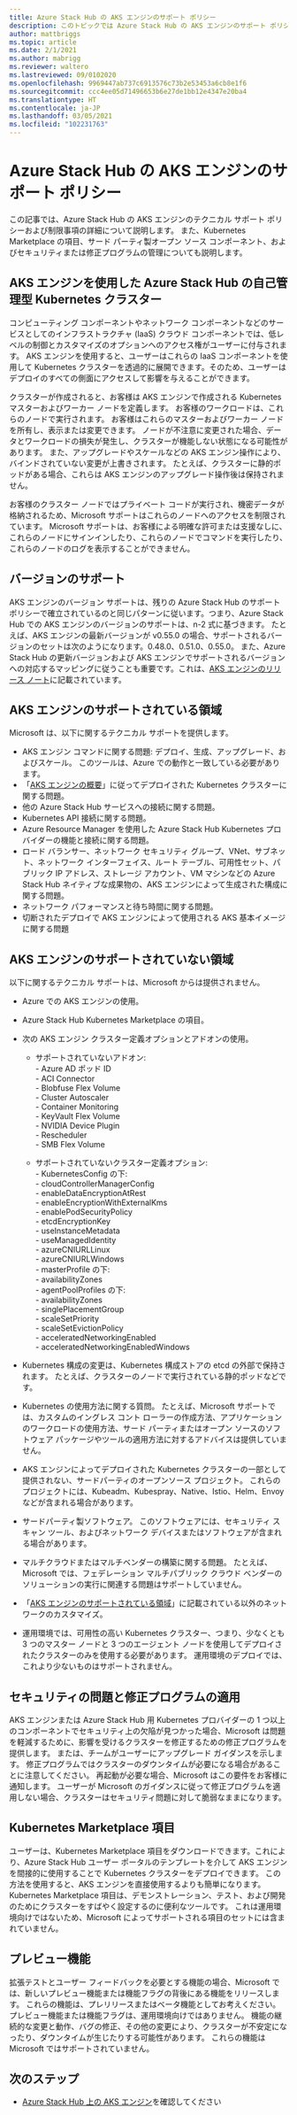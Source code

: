 ```yaml
---
title: Azure Stack Hub の AKS エンジンのサポート ポリシー
description: このトピックでは Azure Stack Hub の AKS エンジンのサポート ポリシーについて説明します。
author: mattbriggs
ms.topic: article
ms.date: 2/1/2021
ms.author: mabrigg
ms.reviewer: waltero
ms.lastreviewed: 09/0102020
ms.openlocfilehash: 9969447ab737c6913576c73b2e53453a6cb8e1f6
ms.sourcegitcommit: ccc4ee05d71496653b6e27de1bb12e4347e20ba4
ms.translationtype: HT
ms.contentlocale: ja-JP
ms.lasthandoff: 03/05/2021
ms.locfileid: "102231763"
---
```

# <a name="support-policies-for-aks-engine-on-azure-stack-hub"></a>Azure Stack Hub の AKS エンジンのサポート ポリシー

この記事では、Azure Stack Hub の AKS エンジンのテクニカル サポート ポリシーおよび制限事項の詳細について説明します。 また、Kubernetes Marketplace の項目、サード パーティ製オープン ソース コンポーネント、およびセキュリティまたは修正プログラムの管理についても説明します。 

## <a name="self-managed-kubernetes-clusters-on-azure-stack-hub-with-aks-engine"></a>AKS エンジンを使用した Azure Stack Hub の自己管理型 Kubernetes クラスター

コンピューティング コンポーネントやネットワーク コンポーネントなどのサービスとしてのインフラストラクチャ (IaaS) クラウド コンポーネントでは、低レベルの制御とカスタマイズのオプションへのアクセス権がユーザーに付与されます。 AKS エンジンを使用すると、ユーザーはこれらの IaaS コンポーネントを使用して Kubernetes クラスターを透過的に展開できます。そのため、ユーザーはデプロイのすべての側面にアクセスして影響を与えることができます。

クラスターが作成されると、お客様は AKS エンジンで作成される Kubernetes マスターおよびワーカー ノードを定義します。 お客様のワークロードは、これらのノードで実行されます。 お客様はこれらのマスターおよびワーカー ノードを所有し、表示または変更できます。 ノードが不注意に変更された場合、データとワークロードの損失が発生し、クラスターが機能しない状態になる可能性があります。 また、アップグレードやスケールなどの AKS エンジン操作により、バインドされていない変更が上書きされます。 たとえば、クラスターに静的ポッドがある場合、これらは AKS エンジンのアップグレード操作後は保持されません。

お客様のクラスター ノードではプライベート コードが実行され、機密データが格納されるため、Microsoft サポートはこれらのノードへのアクセスを制限されています。 Microsoft サポートは、お客様による明確な許可または支援なしに、これらのノードにサインインしたり、これらのノードでコマンドを実行したり、これらのノードのログを表示することができません。

## <a name="version-support"></a>バージョンのサポート

AKS エンジンのバージョン サポートは、残りの Azure Stack Hub のサポート ポリシーで確立されているのと同じパターンに従います。つまり、Azure Stack Hub での AKS エンジンのバージョンのサポートは、n-2 式に基づきます。 たとえば、AKS エンジンの最新バージョンが v0.55.0 の場合、サポートされるバージョンのセットは次のようになります。0.48.0、0.51.0、0.55.0。 また、Azure Stack Hub の更新バージョンおよび AKS エンジンでサポートされるバージョンへの対応するマッピングに従うことも重要です。これは、[AKS エンジンのリリース ノート](kubernetes-aks-engine-release-notes.md#aks-engine-and-azure-stack-version-mapping)に記載されています。

## <a name="aks-engine-supported-areas"></a>AKS エンジンのサポートされている領域

Microsoft は、以下に関するテクニカル サポートを提供します。

-  AKS エンジン コマンドに関する問題: デプロイ、生成、アップグレード、およびスケール。 このツールは、Azure での動作と一致している必要があります。
-  「[AKS エンジンの概要](azure-stack-kubernetes-aks-engine-overview.md)」に従ってデプロイされた Kubernetes クラスターに関する問題。
-  他の Azure Stack Hub サービスへの接続に関する問題。 
-  Kubernetes API 接続に関する問題。
-  Azure Resource Manager を使用した Azure Stack Hub Kubernetes プロバイダーの機能と接続に関する問題。
-  ロード バランサー、ネットワーク セキュリティ グループ、VNet、サブネット、ネットワーク インターフェイス、ルート テーブル、可用性セット、パブリック IP アドレス、ストレージ アカウント、VM マシンなどの Azure Stack Hub ネイティブな成果物の、AKS エンジンによって生成された構成に関する問題。 
-  ネットワーク パフォーマンスと待ち時間に関する問題。
-  切断されたデプロイで AKS エンジンによって使用される AKS 基本イメージに関する問題 

## <a name="aks-engine-areas-not-supported"></a>AKS エンジンのサポートされていない領域

以下に関するテクニカル サポートは、Microsoft からは提供されません。

-  Azure での AKS エンジンの使用。
-  Azure Stack Hub Kubernetes Marketplace の項目。
-  次の AKS エンジン クラスター定義オプションとアドオンの使用。
    -  サポートされていないアドオン:  
            -  Azure AD ポッド ID  
            -  ACI Connector  
            -  Blobfuse Flex Volume  
            -  Cluster Autoscaler  
            -  Container Monitoring  
            -  KeyVault Flex Volume  
            -  NVIDIA Device Plugin  
            -  Rescheduler  
            -  SMB Flex Volume  
        
    -  サポートされていないクラスター定義オプション:  
            -  KubernetesConfig の下:  
                    -  cloudControllerManagerConfig  
                    -  enableDataEncryptionAtRest  
                    -  enableEncryptionWithExternalKms  
                    -  enablePodSecurityPolicy  
                    -  etcdEncryptionKey  
                    -  useInstanceMetadata  
                    -  useManagedIdentity  
                    -  azureCNIURLLinux  
                    -  azureCNIURLWindows  
            -  masterProfile の下:  
                    -  availabilityZones  
            -  agentPoolProfiles の下:  
                    -  availabilityZones  
                    -  singlePlacementGroup  
                    -  scaleSetPriority  
                    -  scaleSetEvictionPolicy  
                    -  acceleratedNetworkingEnabled  
                    -  acceleratedNetworkingEnabledWindows

-  Kubernetes 構成の変更は、Kubernetes 構成ストアの etcd の外部で保持されます。 たとえば、クラスターのノードで実行されている静的ポッドなどです。
-  Kubernetes の使用方法に関する質問。 たとえば、Microsoft サポートでは、カスタムのイングレス コント ローラーの作成方法、アプリケーションのワークロードの使用方法、サード パーティまたはオープン ソースのソフトウェア パッケージやツールの適用方法に対するアドバイスは提供していません。
-  AKS エンジンによってデプロイされた Kubernetes クラスターの一部として提供されない、サードパーティのオープンソース プロジェクト。 これらのプロジェクトには、Kubeadm、Kubespray、Native、Istio、Helm、Envoy などが含まれる場合があります。
-  サードパーティ製ソフトウェア。 このソフトウェアには、セキュリティ スキャン ツール、およびネットワーク デバイスまたはソフトウェアが含まれる場合があります。
-  マルチクラウドまたはマルチベンダーの構築に関する問題。 たとえば、Microsoft では、フェデレーション マルチパブリック クラウド ベンダーのソリューションの実行に関連する問題はサポートしていません。
-  「[AKS エンジンのサポートされている領域](#aks-engine-supported-areas)」に記載されている以外のネットワークのカスタマイズ。
-  運用環境では、可用性の高い Kubernetes クラスター、つまり、少なくとも 3 つのマスター ノードと 3 つのエージェント ノードを使用してデプロイされたクラスターのみを使用する必要があります。 運用環境のデプロイでは、これより少ないものはサポートされません。

##  <a name="security-issues-and-patching"></a>セキュリティの問題と修正プログラムの適用

AKS エンジンまたは Azure Stack Hub 用 Kubernetes プロバイダーの 1 つ以上のコンポーネントでセキュリティ上の欠陥が見つかった場合、Microsoft は問題を軽減するために、影響を受けるクラスターを修正するための修正プログラムを提供します。 または、チームがユーザーにアップグレード ガイダンスを示します。 修正プログラムではクラスターのダウンタイムが必要になる場合があることに注意してください。 再起動が必要な場合、Microsoft はこの要件をお客様に通知します。 ユーザーが Microsoft のガイダンスに従って修正プログラムを適用しない場合、クラスターはセキュリティ問題に対して脆弱なままになります。

## <a name="kubernetes-marketplace-item"></a>Kubernetes Marketplace 項目

ユーザーは、Kubernetes Marketplace 項目をダウンロードできます。これにより、Azure Stack Hub ユーザー ポータルのテンプレートを介して AKS エンジンを間接的に使用することで Kubernetes クラスターをデプロイできます。 この方法を使用すると、AKS エンジンを直接使用するよりも簡単になります。 Kubernetes Marketplace 項目は、デモンストレーション、テスト、および開発のためにクラスターをすばやく設定するのに便利なツールです。 これは運用環境向けではないため、Microsoft によってサポートされる項目のセットには含まれていません。

## <a name="preview-features"></a>プレビュー機能

拡張テストとユーザー フィードバックを必要とする機能の場合、Microsoft では、新しいプレビュー機能または機能フラグの背後にある機能をリリースします。 これらの機能は、プレリリースまたはベータ機能としてお考えください。 プレビュー機能または機能フラグは、運用環境向けではありません。 機能の継続的な変更と動作、バグの修正、その他の変更により、クラスターが不安定になったり、ダウンタイムが生じたりする可能性があります。 これらの機能は Microsoft ではサポートされていません。

## <a name="next-steps"></a>次のステップ

- [Azure Stack Hub 上の AKS エンジン](azure-stack-kubernetes-aks-engine-overview.md)を確認してください